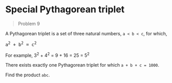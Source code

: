 # Special Pythagorean triplet
> Problem 9

A Pythagorean triplet is a set of three natural numbers, `a < b < c`, for which,

<pre>
a<sup>2</sup> + b<sup>2</sup> = c<sup>2</sup>
</pre>

For example, 3<sup>2</sup> + 4<sup>2</sup> = 9 + 16 = 25 = 5<sup>2</sup>

There exists exactly one Pythagorean triplet for which `a + b + c = 1000`.

Find the product `abc`.